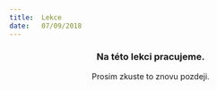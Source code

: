 ```yaml
---
title:  Lekce
date:   07/09/2018
---
```


### <center>Na této lekci pracujeme.</center>
<center>Prosim zkuste to znovu pozdeji.</center>